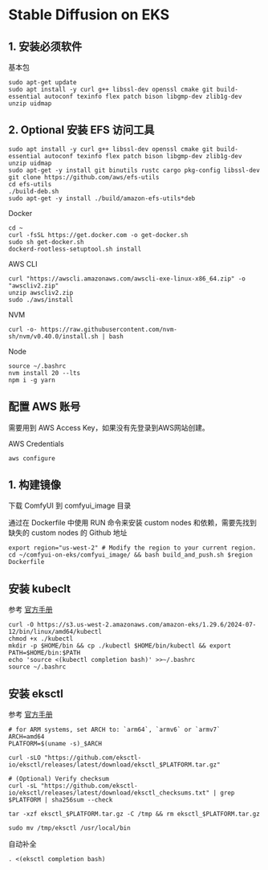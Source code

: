 # Stable Diffusion on EKS

## 1. 安装必须软件

基本包

```shell
sudo apt-get update
sudo apt install -y curl g++ libssl-dev openssl cmake git build-essential autoconf texinfo flex patch bison libgmp-dev zlib1g-dev unzip uidmap
```

## 2. Optional 安装 EFS 访问工具

```shell
sudo apt install -y curl g++ libssl-dev openssl cmake git build-essential autoconf texinfo flex patch bison libgmp-dev zlib1g-dev unzip uidmap
sudo apt-get -y install git binutils rustc cargo pkg-config libssl-dev
git clone https://github.com/aws/efs-utils
cd efs-utils
./build-deb.sh
sudo apt-get -y install ./build/amazon-efs-utils*deb
```

Docker

```shell
cd ~
curl -fsSL https://get.docker.com -o get-docker.sh
sudo sh get-docker.sh
dockerd-rootless-setuptool.sh install
 ```

AWS CLI

```shell
curl "https://awscli.amazonaws.com/awscli-exe-linux-x86_64.zip" -o "awscliv2.zip"
unzip awscliv2.zip
sudo ./aws/install
```

NVM

```shell
curl -o- https://raw.githubusercontent.com/nvm-sh/nvm/v0.40.0/install.sh | bash
```

Node

```shell
source ~/.bashrc
nvm install 20 --lts
npm i -g yarn
```

## 配置 AWS 账号

需要用到 AWS Access Key，如果没有先登录到AWS网站创建。

AWS Credentials

```shell
aws configure
```

## 1. 构建镜像

下载 ComfyUI 到 comfyui_image 目录

通过在 Dockerfile 中使用 RUN 命令来安装 custom nodes 和依赖，需要先找到缺失的 custom nodes 的 Github 地址

```shell
export region="us-west-2" # Modify the region to your current region.
cd ~/comfyui-on-eks/comfyui_image/ && bash build_and_push.sh $region Dockerfile
```

## 安装 kubeclt

参考 [官方手册](https://docs.aws.amazon.com/eks/latest/userguide/install-kubectl.html#kubectl-install-update)

```shell
curl -O https://s3.us-west-2.amazonaws.com/amazon-eks/1.29.6/2024-07-12/bin/linux/amd64/kubectl
chmod +x ./kubectl
mkdir -p $HOME/bin && cp ./kubectl $HOME/bin/kubectl && export PATH=$HOME/bin:$PATH
echo 'source <(kubectl completion bash)' >>~/.bashrc
source ~/.bashrc
```

## 安装 eksctl

参考 [官方手册](https://eksctl.io/installation/)

```shell
# for ARM systems, set ARCH to: `arm64`, `armv6` or `armv7`
ARCH=amd64
PLATFORM=$(uname -s)_$ARCH

curl -sLO "https://github.com/eksctl-io/eksctl/releases/latest/download/eksctl_$PLATFORM.tar.gz"

# (Optional) Verify checksum
curl -sL "https://github.com/eksctl-io/eksctl/releases/latest/download/eksctl_checksums.txt" | grep $PLATFORM | sha256sum --check

tar -xzf eksctl_$PLATFORM.tar.gz -C /tmp && rm eksctl_$PLATFORM.tar.gz

sudo mv /tmp/eksctl /usr/local/bin
```

自动补全

```shell
. <(eksctl completion bash)
```